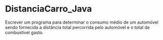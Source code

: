 # DistanciaCarro_Java
Escrever um programa para determinar o consumo médio de um automóvel sendo fornecida a distância total percorrida pelo automóvel e o total de combustível gasto.
